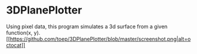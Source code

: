 # 3DPlanePlotter
Using pixel data, this program simulates a 3d surface from a given function(x, y).
[[https://github.com/toep/3DPlanePlotter/blob/master/screenshot.png|alt=octocat]]
